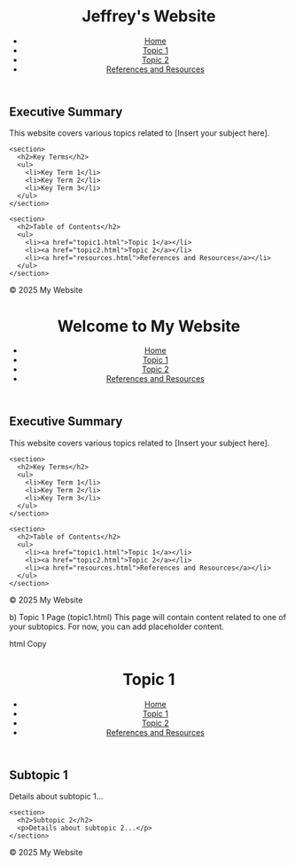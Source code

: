 <!DOCTYPE html>
<html lang="en">
<head>
  <meta charset="UTF-8">
  <meta name="viewport" content="width=device-width, initial-scale=1.0">
  <title>My Website</title>
  <link rel="stylesheet" href="styles.css">
</head>
<body>
  <header>
    <h1>Jeffrey's Website</h1>
    <nav>
      <ul>
        <li><a href="index.html">Home</a></li>
        <li><a href="topic1.html">Topic 1</a></li>
        <li><a href="topic2.html">Topic 2</a></li>
        <li><a href="resources.html">References and Resources</a></li>
      </ul>
    </nav>
  </header>

  <main>
    <section>
      <h2>Executive Summary</h2>
      <p>This website covers various topics related to [Insert your subject here].</p>
    </section>

    <section>
      <h2>Key Terms</h2>
      <ul>
        <li>Key Term 1</li>
        <li>Key Term 2</li>
        <li>Key Term 3</li>
      </ul>
    </section>

    <section>
      <h2>Table of Contents</h2>
      <ul>
        <li><a href="topic1.html">Topic 1</a></li>
        <li><a href="topic2.html">Topic 2</a></li>
        <li><a href="resources.html">References and Resources</a></li>
      </ul>
    </section>
  </main>

  <footer>
    <p>&copy; 2025 My Website</p>
  </footer>
</body>
</html>
<html lang="en">
<head>
  <meta charset="UTF-8">
  <meta name="viewport" content="width=device-width, initial-scale=1.0">
  <title>My Website</title>
  <link rel="stylesheet" href="styles.css">
</head>
<body>
  <header>
    <h1>Welcome to My Website</h1>
    <nav>
      <ul>
        <li><a href="index.html">Home</a></li>
        <li><a href="topic1.html">Topic 1</a></li>
        <li><a href="topic2.html">Topic 2</a></li>
        <li><a href="resources.html">References and Resources</a></li>
      </ul>
    </nav>
  </header>

  <main>
    <section>
      <h2>Executive Summary</h2>
      <p>This website covers various topics related to [Insert your subject here].</p>
    </section>

    <section>
      <h2>Key Terms</h2>
      <ul>
        <li>Key Term 1</li>
        <li>Key Term 2</li>
        <li>Key Term 3</li>
      </ul>
    </section>

    <section>
      <h2>Table of Contents</h2>
      <ul>
        <li><a href="topic1.html">Topic 1</a></li>
        <li><a href="topic2.html">Topic 2</a></li>
        <li><a href="resources.html">References and Resources</a></li>
      </ul>
    </section>
  </main>

  <footer>
    <p>&copy; 2025 My Website</p>
  </footer>
</body>
</html>
b) Topic 1 Page (topic1.html)
This page will contain content related to one of your subtopics. For now, you can add placeholder content.

html
Copy
<!DOCTYPE html>
<html lang="en">
<head>
  <meta charset="UTF-8">
  <meta name="viewport" content="width=device-width, initial-scale=1.0">
  <title>Topic 1 - My Website</title>
  <link rel="stylesheet" href="styles.css">
</head>
<body>
  <header>
    <h1>Topic 1</h1>
    <nav>
      <ul>
        <li><a href="index.html">Home</a></li>
        <li><a href="topic1.html">Topic 1</a></li>
        <li><a href="topic2.html">Topic 2</a></li>
        <li><a href="resources.html">References and Resources</a></li>
      </ul>
    </nav>
  </header>

  <main>
    <section>
      <h2>Subtopic 1</h2>
      <p>Details about subtopic 1...</p>
    </section>

    <section>
      <h2>Subtopic 2</h2>
      <p>Details about subtopic 2...</p>
    </section>
  </main>

  <footer>
    <p>&copy; 2025 My Website</p>
  </footer>
</body>
</html>
